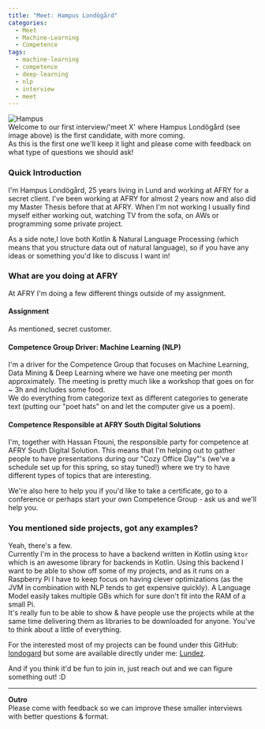 ```yaml
---
title: "Meet: Hampus Londögård"
categories:
  - Meet
  - Machine-Learning
  - Competence
tags:
  - machine-learning
  - competence
  - deep-learning
  - nlp
  - interview
  - meet
---
```

![Hampus](https://oneportalstoragecdn.azureedge.net/oneprofilepictures/a35142fc-9754-4619-9d11-8544b7728409.png?v=20180302151258)  
Welcome to our first interview/'meet X' where Hampus Londögård (see image above) is the first candidate, with more coming.  
As this is the first one we'll keep it light and please come with feedback on what type of questions we should ask!

### Quick Introduction
I'm Hampus Londögård, 25 years living in Lund and working at AFRY for a secret client.  I've been working at AFRY for almost 2 years now and also did my Master Thesis before that at AFRY.   When I'm not working I usually find myself either working out, watching TV from the sofa, on AWs or programming some private project.

As a side note,I love both Kotlin & Natural Language Processing (which means that you structure data out of natural language), so if you have any ideas or something you'd like to discuss I want in!

### What are you doing at AFRY
At AFRY I'm doing a few different things outside of my assignment.
#### Assignment
As mentioned, secret customer.
#### Competence Group Driver: Machine Learning (NLP)
I'm a driver for the Competence Group that focuses on Machine Learning, Data Mining & Deep Learning where we have one meeting per month approximately. The meeting is pretty much like a workshop that goes on for ~ 3h and includes some food.  
We do everything from categorize text as different categories to generate text (putting our "poet hats" on and let the computer give us a poem). 
#### Competence Responsible at AFRY South Digital Solutions
I'm, together with Hassan Ftouni, the responsible party for competence at AFRY South Digital Solution. This means that I'm helping out to gather people to have presentations during our "Cozy Office Day"'s (we've a schedule set up for this spring, so stay tuned!) where we try to have different types of topics that are interesting. 

We're also here to help you if you'd like to take a certificate, go to a conference or perhaps start your own Competence Group - ask us and we'll help you.

### You mentioned side projects, got any examples?
Yeah, there's a few.  
Currently I'm in the process to have a backend written in Kotlin using `ktor` which is an awesome library for backends in Kotlin. Using this backend I want to be able to show off some of my projects, and as it runs on a Raspberry Pi I have to keep focus on having clever optimizations (as the JVM in combination with NLP tends to get expensive quickly). A Language Model easily takes multiple GBs which for sure don't fit into the RAM of a small Pi.  
It's really fun to be able to show & have people use the projects while at the same time delivering them as libraries to be downloaded for anyone. You've to think about a little of everything.  
 
For the interested most of my projects can be found under this GitHub: [londogard](https://github.com/londogard) but some are available directly under me: [Lundez](https://github.com/Lundez?tab=repositories).

And if you think it'd be fun to join in, just reach out and we can figure something out! :D


---

**Outro**  
Please come with feedback so we can improve these smaller interviews with better questions & format.
